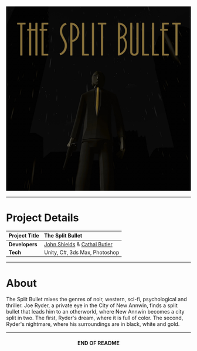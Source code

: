 <p align="center"><img src="workings/shots/good_shots/MainTitleRain.jpg" alt="tsb"/></p>

***

# Project Details
| **Project Title** | The Split Bullet                                                   |
|:------------------|:-------------------------------------------------------------------|
| **Developers**    | [John Shields](https://github.com/johnshields) & [Cathal Butler](https://github.com/CathalButler) |
| **Tech**          | Unity, C#, 3ds Max, Photoshop                                      |

***

# About
The Split Bullet mixes the genres of noir, western, sci-fi, psychological and thriller. 
Joe Ryder, a private eye in the City of New Annwin, 
finds a split bullet that leads him to an otherworld, 
where New Annwin becomes a city split in two. 
The first, Ryder's dream, where it is full of color. 
The second, Ryder's nightmare, where his surroundings are in black, white and gold.

***

<h4 align="center">END OF README</h4>